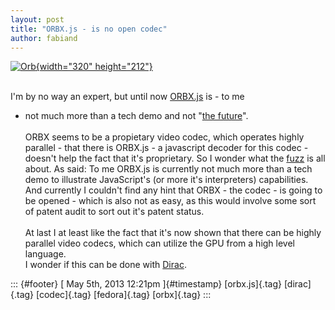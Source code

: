 ```yaml
---
layout: post
title: "ORBX.js - is no open codec"
author: fabiand
---
```




[![Orb](http://farm6.staticflickr.com/5096/5446495795_13f4ee4b32_n.jpg){width="320"
height="212"}](http://www.flickr.com/photos/jimmyk49/5446495795/ "Orb von jimmyk49 bei Flickr")

\
I'm by no way an expert, but until now
[ORBX.js](http://www.otoy.com/130501_OTOY_release_FINAL.pdf) is - to me
- not much more than a tech demo and not "[the
future](https://brendaneich.com/2013/05/today-i-saw-the-future/)".\
\
ORBX seems to be a propietary video codec, which operates highly
parallel - that there is ORBX.js - a javascript decoder for this codec -
doesn't help the fact that it's proprietary. So I wonder what the
[fuzz](http://tech.slashdot.org/story/13/05/04/2020235/orbxjs-1080p-drm-free-video-and-cloud-gaming-entirely-in-javascript)
is all about. As said: To me ORBX.js is currently not much more than a
tech demo to illustrate JavaScript's (or more it's interpreters)
capabilities. And currently I couldn't find any hint that ORBX - the
codec - is going to be opened - which is also not as easy, as this would
involve some sort of patent audit to sort out it's patent status.\
\
At last I at least like the fact that it's now shown that there can be
highly parallel video codecs, which can utilize the GPU from a high
level language.\
I wonder if this can be done with [Dirac](http://diracvideo.org/).

::: {#footer}
[ May 5th, 2013 12:21pm ]{#timestamp} [orbx.js]{.tag} [dirac]{.tag}
[codec]{.tag} [fedora]{.tag} [orbx]{.tag}
:::
